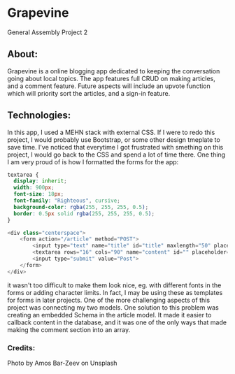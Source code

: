 # Grapevine

General Assembly Project 2

## About:

Grapevine is a online blogging app dedicated to keeping the conversation going about local topics. The app features full CRUD on making articles, and a comment feature. Future aspects will include an upvote function which will priority sort the articles, and a sign-in feature.

## Technologies:

In this app, I used a MEHN stack with external CSS. If I were to redo this project, I would probably use Bootstrap, or some other design tmeplate to save time. I've noticed that everytime I got frustrated with smething on this project, I would go back to the CSS and spend a lot of time there. One thing I am very proud of is how I formatted the forms for the app:

```css
textarea {
  display: inherit;
  width: 900px;
  font-size: 18px;
  font-family: "Righteous", cursive;
  background-color: rgba(255, 255, 255, 0.5);
  border: 0.5px solid rgba(255, 255, 255, 0.5);
}
```

```javascript
<div class="centerspace">
    <form action="/article" method="POST">
        <input type="text" name="title" id="title" maxlength="50" placeholder="Title">
        <textarea rows="16" cols="90" name="content" id="" placeholder="Say Something..."></textarea><br>
        <input type="submit" value="Post">
    </form>
</div>
```

it wasn't too difficult to make them look nice, eg. with different fonts in the forms or adding character limits. In fact, I may be using these as templates for forms in later projects. One of the more challenging aspects of this project was connecting my two models. One solution to this problem was creating an embedded Schema in the article model. It made it easier to callback content in the database, and it was one of the only ways that made making the comment section into an array.

### Credits:

Photo by Amos Bar-Zeev on Unsplash
